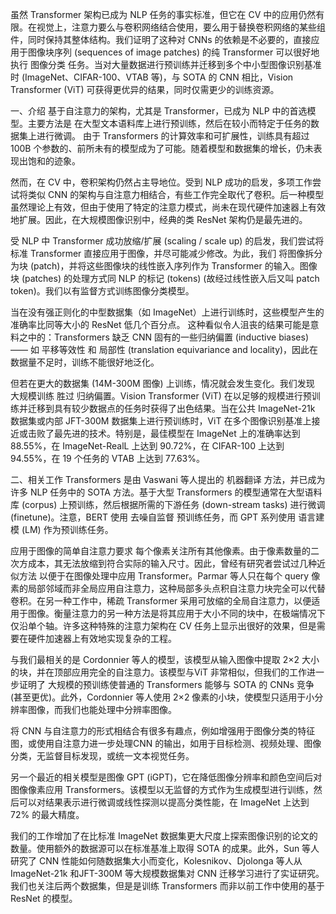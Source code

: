 虽然 Transformer 架构已成为 NLP 任务的事实标准，但它在 CV 中的应用仍然有限。在视觉上，注意力要么与卷积网络结合使用，要么用于替换卷积网络的某些组件，同时保持其整体结构。我们证明了这种对 CNNs 的依赖是不必要的，直接应用于图像块序列  (sequences of image patches) 的纯 Transformer 可以很好地执行 图像分类 任务。当对大量数据进行预训练并迁移到多个中小型图像识别基准时 (ImageNet、CIFAR-100、VTAB 等)，与 SOTA 的 CNN 相比，Vision Transformer (ViT) 可获得更优异的结果，同时仅需更少的训练资源。



一、介绍
        基于自注意力的架构，尤其是 Transformer，已成为 NLP 中的首选模型。主要方法是 在大型文本语料库上进行预训练，然后在较小而特定于任务的数据集上进行微调。 由于 Transformers 的计算效率和可扩展性，训练具有超过 100B 个参数的、前所未有的模型成为了可能。随着模型和数据集的增长，仍未表现出饱和的迹象。 


然而，在 CV 中，卷积架构仍然占主导地位。受到 NLP 成功的启发，多项工作尝试将类似 CNN 的架构与自注意力相结合，有些工作完全取代了卷积。后一种模型虽然理论上有效，但由于使用了特定的注意力模式，尚未在现代硬件加速器上有效地扩展。因此，在大规模图像识别中，经典的类 ResNet 架构仍是最先进的。

受 NLP 中 Transformer 成功放缩/扩展 (scaling / scale up) 的启发，我们尝试将标准 Transformer 直接应用于图像，并尽可能减少修改。为此，我们 将图像拆分为块 (patch)，并将这些图像块的线性嵌入序列作为 Transformer 的输入。图像块 (patches) 的处理方式同 NLP 的标记 (tokens) (故经过线性嵌入后又叫 patch token)。我们以有监督方式训练图像分类模型。

当在没有强正则化的中型数据集（如 ImageNet）上进行训练时，这些模型产生的准确率比同等大小的 ResNet 低几个百分点。 这种看似令人沮丧的结果可能是意料之中的：Transformers 缺乏 CNN 固有的一些归纳偏置 (inductive biases) —— 如 平移等效性 和 局部性 (translation equivariance and locality)，因此在数据量不足时，训练不能很好地泛化。 

但若在更大的数据集 (14M-300M 图像) 上训练，情况就会发生变化。我们发现 大规模训练 胜过 归纳偏置。Vision Transformer (ViT) 在以足够的规模进行预训练并迁移到具有较少数据点的任务时获得了出色结果。当在公共 ImageNet-21k 数据集或内部 JFT-300M 数据集上进行预训练时，ViT 在多个图像识别基准上接近或击败了最先进的技术。特别是，最佳模型在 ImageNet 上的准确率达到 88.55%，在 ImageNet-RealL 上达到 90.72%，在 CIFAR-100 上达到 94.55%，在 19 个任务的 VTAB 上达到 77.63%。




二、相关工作
        Transformers 是由 Vaswani 等人提出的 机器翻译 方法，并已成为许多 NLP 任务中的 SOTA 方法。基于大型 Transformers 的模型通常在大型语料库 (corpus) 上预训练，然后根据所需的下游任务 (down-stream tasks) 进行微调 (finetune)。注意，BERT 使用 去噪自监督 预训练任务，而 GPT 系列使用 语言建模 (LM) 作为预训练任务。



应用于图像的简单自注意力要求 每个像素关注所有其他像素。由于像素数量的二次方成本，其无法放缩到符合实际的输入尺寸。因此，曾经有研究者尝试过几种近似方法 以便于在图像处理中应用 Transformer。Parmar 等人只在每个 query 像素的局部邻域而非全局应用自注意力，这种局部多头点积自注意力块完全可以代替卷积。在另一种工作中，稀疏 Transformer 采用可放缩的全局自注意力，以便适用于图像。衡量注意力的另一种方法是将其应用于大小不同的块中，在极端情况下仅沿单个轴。许多这种特殊的注意力架构在 CV 任务上显示出很好的效果，但是需要在硬件加速器上有效地实现复杂的工程。

与我们最相关的是 Cordonnier 等人的模型，该模型从输入图像中提取 2×2 大小的块，并在顶部应用完全的自注意力。该模型与ViT 非常相似，但我们的工作进一步证明了 大规模的预训练使普通的 Transformers 能够与 SOTA 的 CNNs 竞争 (甚至更优)。此外，Cordonnier 等人使用 2×2 像素的小块，使模型只适用于小分辨率图像，而我们也能处理中分辨率图像。

将 CNN 与自注意力的形式相结合有很多有趣点，例如增强用于图像分类的特征图，或使用自注意力进一步处理CNN 的输出，如用于目标检测、视频处理、图像分类，无监督目标发现，或统一文本视觉任务。

另一个最近的相关模型是图像 GPT (iGPT)，它在降低图像分辨率和颜色空间后对图像像素应用 Transformers。该模型以无监督的方式作为生成模型进行训练，然后可以对结果表示进行微调或线性探测以提高分类性能，在 ImageNet 上达到 72% 的最大精度。

我们的工作增加了在比标准 ImageNet 数据集更大尺度上探索图像识别的论文的数量。使用额外的数据源可以在标准基准上取得 SOTA 的成果。此外，Sun 等人研究了 CNN 性能如何随数据集大小而变化，Kolesnikov、Djolonga 等人从 ImageNet-21k 和JFT-300M 等大规模数据集对 CNN 迁移学习进行了实证研究。我们也关注后两个数据集，但是是训练 Transformers 而非以前工作中使用的基于 ResNet 的模型。

